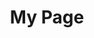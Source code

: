 ---
title: My Page
type: landing

sections:
  - block: markdown
    content:
      title: "About This Section"
      subtitle: "More details below"
      text: |
        ## Working Papers
        **Financial Sanctions Interact(ed) with Trade Sanctions**  
        with Christian Bayer and Farzad Saidi  
        *Trade and ﬁnancial sanctions have played and continue to play a prominent role in geopolitics. We show empirically that there is a strong nonlinearity in their interaction. While both types of sanctions can signiﬁcantly harm the sanctioned country in terms of GDP losses, their combined eﬀect exceeds the sum of its parts. When ﬁnancial sanctions precede trade sanctions, they amplify the eﬀect of the latter, but not vice versa. We theoretically argue that this ﬁnding is related to the fact that ﬁnancial sanctions weaken the ﬁnancial sector of the sanctioned country and, thus, also amplify all other shocks, while trade sanctions are mainly an impulse.As a result, if a trade sanction is imposed after a ﬁnancial sanction, the aggregate business cycle eﬀects are exacerbated; but if a trade sanction precedes a ﬁnancial sanction, it is not ampliﬁed further.*  

        [PDF](/uploads/BayerGilchSaidi-2025-Sanctions.pdf)
    design:
      columns: "1"
      background:
        color: "white"
  - block: markdown
    content:
      title: "About This Section"
      subtitle: "More details below"
      text: |
        ## Working Papers
        **Financial Sanctions Interact(ed) with Trade Sanctions**  
        with Christian Bayer and Farzad Saidi  
        *Trade and ﬁnancial sanctions have played and continue to play a prominent role in geopolitics. We show empirically that there is a strong nonlinearity in their interaction. While both types of sanctions can signiﬁcantly harm the sanctioned country in terms of GDP losses, their combined eﬀect exceeds the sum of its parts. When ﬁnancial sanctions precede trade sanctions, they amplify the eﬀect of the latter, but not vice versa. We theoretically argue that this ﬁnding is related to the fact that ﬁnancial sanctions weaken the ﬁnancial sector of the sanctioned country and, thus, also amplify all other shocks, while trade sanctions are mainly an impulse.As a result, if a trade sanction is imposed after a ﬁnancial sanction, the aggregate business cycle eﬀects are exacerbated; but if a trade sanction precedes a ﬁnancial sanction, it is not ampliﬁed further.*  

        [PDF](/uploads/BayerGilchSaidi-2025-Sanctions.pdf)
    design:
      columns: "1"
      background:
        color: "white"
---